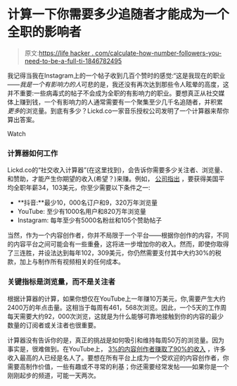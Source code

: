 # 计算一下你需要多少追随者才能成为一个全职的影响者

> 原文:[https://life hacker . com/calculate-how-number-followers-you-need-to-be-a-full-ti-1846782495](https://lifehacker.com/calculate-how-many-followers-youll-need-to-be-a-full-ti-1846782495)

我记得当我在Instagram上的一个帖子收到几百个赞时的感觉:“这是我现在的职业——*我是一个有影响力的人*可悲的是，我还没有再次达到那些令人眩晕的高度，这并不重要:一些病毒式的帖子不会成为全职的有影响力的职业。要想真正从社交媒体上赚到钱，一个有影响力的人通常需要有一个聚集至少几千名追随者，并积累 *更多*的浏览量。到底有多少？Lickd.co一家音乐授权公司发明了一个计算器来帮你算出答案。

Watch

### **计算器如何工作**

Lickd.co的“社交收入计算器”(在这里找到)，会告诉你需要多少关注者、浏览量、和赞助，才能产生你期望的收入(希望？)来赚。例如， [公司指出](https://lickd.co/blog/social-salary-calculator) ，要获得美国平均全职年薪34，103美元，你至少需要以下条件之一:

*   **抖音:**最少10，000名订户和9，320万年浏览量
*   YouTube: 至少有1000名用户和820万年浏览量
*   Instagram: 每年至少有5000名粉丝和105个赞助帖子

当然，作为一个内容创作者，你并不局限于一个平台——根据你创作的内容，不同的内容平台之间可能会有一些重叠，这将进一步增加你的收入。然而，即使你取得了三连胜，并设法达到每年102，309美元，你仍然需要支付其中大约30%的税款，加上与制作所有视频相关的任何成本。

### **关键指标是浏览量，而不是关注者**

根据计算器的计算，如果你想仅在YouTube上一年赚10万美元，你,需要产生大约2400万的年点击量。这相当于每周有461，568次浏览。因此，一个5天的工作周每天需要大约92，000次浏览，这就是为什么能够可靠地接触到你的内容的最少数量的订阅者或关注者也很重要。

计算器没有告诉你的是，真正的挑战是如何吸引和维持每周50万的浏览量。因为事实是，很难做到。在YouTube上， [3%的内容创作者赚取了90%的收入](https://www.inc.com/minda-zetlin/even-youtube-stars-with-14-million-monthly-viewers-earn-less-than-17000-a-year-research-shows.html) ，许多收入最高的人已经是名人了。要想在所有平台上成为一个受欢迎的内容创作者，你需要高制作价值，一些有趣或不寻常的利基；你还需要经常发帖——如果你是一个刚刚起步的频道，可能一天两次。
